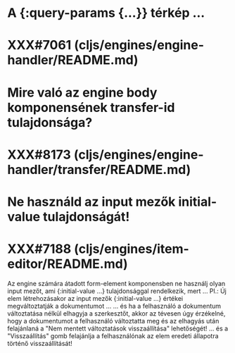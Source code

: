 
# A {:query-params {...}} térkép ...
# XXX#7061 (cljs/engines/engine-handler/README.md)



# Mire való az engine body komponensének transfer-id tulajdonsága?
# XXX#8173 (cljs/engines/engine-handler/transfer/README.md)



# Ne használd az input mezők initial-value tulajdonságát!
# XXX#7188 (cljs/engines/item-editor/README.md)
  Az engine számára átadott form-element komponensben ne használj olyan input mezőt,
  ami {:initial-value ...} tulajdonsággal rendelkezik, mert ...
  Pl.: Új elem létrehozásakor az input mezők {:initial-value ...} értékei megváltoztatják a dokumentumot ...
       ... és ha a felhasználó a dokumentum változtatása nélkül elhagyja a szerkesztőt, akkor az tévesen
           úgy érzékelné, hogy a dokumentumot a felhasználó változtatta meg és az elhagyás után felajánlaná
           a "Nem mentett változtatások visszaállítása" lehetőségét!
       ... és a "Visszaállítás" gomb felajánlja a felhasználónak az elem eredeti állapotra történő visszaállítását!
